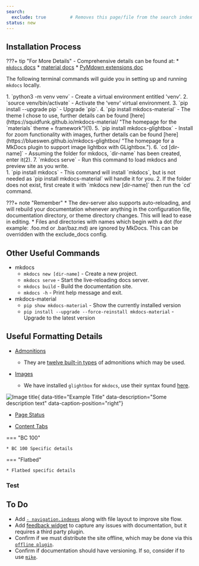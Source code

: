 ```yaml
---
search:
  exclude: true         # Removes this page/file from the search index
status: new
---
```


## Installation Process

???+ tip "For More Details"
    - Comprehensive details can be found at:
        * [`mkdocs` docs](https://www.mkdocs.org/getting-started/ "The getting started guide for `mkdocs`")
        * [material docs](https://squidfunk.github.io/mkdocs-material/ "The homepage for the `materials` theme + framework")
        * [PyMdown extensions doc](https://facelessuser.github.io/pymdown-extensions/ "The homepage for the PyMdown extensions")


The following terminal commands will guide you in setting up and running `mkdocs` locally.
<div class="annotate" markdown>
1. `python3 -m venv venv` - Create a virtual environment entitled 'venv'.
2. `source venv/bin/activate` - Activate the 'venv' virtual environment.
3. `pip install --upgrade pip` - Upgrade `pip`.
4. `pip install mkdocs-material` - The theme I chose to use, further details can be found [here](https://squidfunk.github.io/mkdocs-material/ "The homepage for the `materials` theme + framework")(1).
5. `pip install mkdocs-glightbox` - Install for zoom functionality with images, further details can be found [here](https://blueswen.github.io/mkdocs-glightbox/ "The homepage for a MkDocs plugin to support image lightbox with GLightbox.").
6. `cd [dir-name]` - Assuming the folder for mkdocs, `dir-name` has been created, enter it(2).
7. `mkdocs serve` - Run this command to load mkdocs and preview site as you write.
</div>
1.  `pip install mkdocs` - This command will install `mkdocs`, but is not needed as `pip install mkdocs-material` will handle it for you.
2.  If the folder does not exist, first create it with `mkdocs new [dir-name]` then run the `cd`  command.

???+ note "Remember"
    * The dev-server also supports auto-reloading, and will rebuild your documentation whenever anything in the configuration file, documentation directory, or theme directory changes. This will lead to ease in editing.
    * Files and directories with names which begin with a dot (for example: .foo.md or .bar/baz.md) are ignored by MkDocs. This can be overridden with the exclude_docs config.

## Other Useful Commands
- mkdocs
    - `mkdocs new [dir-name]` - Create a new project.
    - `mkdocs serve` - Start the live-reloading docs server.
    - `mkdocs build` - Build the documentation site.
    - `mkdocs -h` - Print help message and exit.
- mkdocs-material
    - `pip show mkdocs-material` - Show the currently installed version
    - `pip install --upgrade --force-reinstall mkdocs-material` - Upgrade to the latest version



## Useful Formatting Details

* [Admonitions](https://squidfunk.github.io/mkdocs-material/reference/admonitions/#admonitions "Admonitions Reference Guide")
    - They are [twelve built-in types](https://squidfunk.github.io/mkdocs-material/reference/admonitions/#supported-types) of admonitions which may be used.

* [Images](https://squidfunk.github.io/mkdocs-material/reference/images/#images "Images Reference Guide")
    - We have installed `glightbox` for `mkdocs`, use their syntax found [here](https://blueswen.github.io/mkdocs-glightbox/ "MkDocs GLightbox Reference Guide").

![Image title](https://dummyimage.com/600x400/eee/aaa){ data-title="Example Title" data-description="Some description text" data-caption-position="right"}

* [Page Status](https://squidfunk.github.io/mkdocs-material/reference/#setting-the-page-status "Setting the Page Status")

* [Content Tabs](https://squidfunk.github.io/mkdocs-material/reference/content-tabs/#content-tabs "Content Tabs Reference Guide")

=== "BC 100"

    * BC 100 Specific details

=== "Flatbed"

    * Flatbed specific details


### Test


## To Do

- Add [`- navigation.indexes`](https://squidfunk.github.io/mkdocs-material/setup/setting-up-navigation/#section-index-pages) along with file layout to improve site flow.
- Add [feedback widget](https://squidfunk.github.io/mkdocs-material/setup/setting-up-site-analytics/#was-this-page-helpful) to capture any issues with documentation, but it requires a third party plugin.
- Confirm if we must distribute the site offline, which may be done via this [`offline plugin`](https://squidfunk.github.io/mkdocs-material/setup/building-for-offline-usage/#built-in-offline-plugin).
- Confirm if documentation should have versioning. If so, consider if to use [`mike`](https://squidfunk.github.io/mkdocs-material/setup/setting-up-versioning/#setting-up-versioning).


